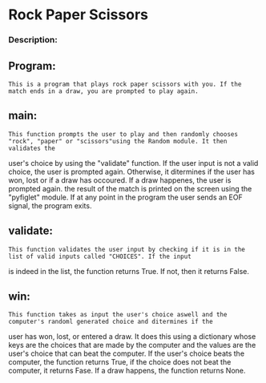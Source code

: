 # Rock Paper Scissors

### Description:

## Program:

    This is a program that plays rock paper scissors with you. If the match ends in a draw, you are prompted to play again.

## main:

    This function prompts the user to play and then randomly chooses "rock", "paper" or "scissors"using the Random module. It then validates the 
user's choice by using the "validate" function. If the user input is not a valid choice, the user is prompted again. 
Otherwise, it ditermines if the user has won, lost or if a draw has occoured. If a draw happenes, the user is prompted again.
the result of the match is printed on the screen using the "pyfiglet" module. If at any point in the program the user sends
an EOF signal, the program exits.

## validate:

    This function validates the user input by checking if it is in the list of valid inputs called "CHOICES". If the input
is indeed in the list, the function returns True. If not, then it returns False.

## win:

    This function takes as input the user's choice aswell and the computer's randoml generated choice and ditermines if the
user has won, lost, or entered a draw. It does this using a dictionary whose keys are the choices that are made by the 
computer and the values are the user's choice that can beat the computer. If the user's choice beats the computer, the
function returns True, if the choice does not beat the computer, it returns Fase. If a draw happens, the function returns None. 